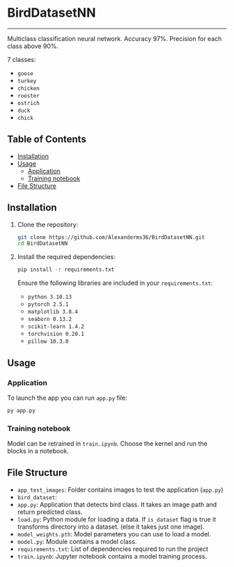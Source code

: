 # BirdDatasetNN

---

Multiclass classification neural network. Accuracy 97%. Precision for each class above 90%.

7 classes:
 - `goose`
 - `turkey`
 - `chicken`
 - `rooster`
 - `ostrich`
 - `duck`
 - `chick`

## Table of Contents
- [Installation](#installation)
- [Usage](#usage)
  - [Application](#Application)
  - [Training notebook](#Training-notebook)
- [File Structure](#file-structure)

## Installation

1. Clone the repository:
   ```bash
   git clone https://github.com/Alexanderms36/BirdDatasetNN.git
   cd BirdDatasetNN
   ```

2. Install the required dependencies:
   ```bash
   pip install -r requirements.txt
   ```

   Ensure the following libraries are included in your `requirements.txt`:
   - `python 3.10.13`
   - `pytorch 2.5.1`
   - `matplotlib 3.8.4`
   - `seaborn 0.13.2`
   - `scikit-learn 1.4.2`
   - `torchvision 0.20.1`
   - `pillow 10.3.0`

## Usage

### Application

To launch the app you can run `app.py` file:

```bash
py app.py
```

### Training notebook

Model can be retrained in `train.ipynb`. Choose the kernel and run the blocks in a notebook.

## File Structure
 - `app_test_images`: Folder contains images to test the application (`app.py`)
 - `bird_dataset`: 
 - `app.py`: Application that detects bird class. It takes an image path and return predicted class.
 - `load.py`: Python module for loading a data. If `is_dataset` flag is true it transforms directory into a dataset. (else it takes just one image).
 - `model_weights.pth`: Model parameters you can use to load a model.
 - `model.py`: Module contains a model class.
 - `requirements.txt`: List of dependencies required to run the project
 - `train.ipynb`: Jupyter notebook contains a model training process.
